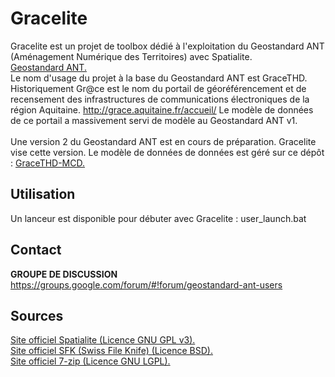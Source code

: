 # Gracelite
Gracelite est un projet de toolbox d&eacute;di&eacute; &agrave; l'exploitation du Geostandard ANT (Am&eacute;nagement Num&eacute;rique des Territoires) avec Spatialite. <br>
<a href="http://www.territoires-ville.cerema.fr/geostandard-amenagement-numerique-a350.html"> Geostandard ANT. </a>
<br>
Le nom d'usage du projet &agrave; la base du Geostandard ANT est GraceTHD. Historiquement Gr@ce est le nom du portail de g&eacute;or&eacute;f&eacute;rencement et de recensement des infrastructures de communications &eacute;lectroniques de la r&eacute;gion Aquitaine. <a href="http://grace.aquitaine.fr/accueil/"> http://grace.aquitaine.fr/accueil/ </a> Le mod&egrave;le de donn&eacute;es de ce portail a massivement servi de mod&egrave;le au Geostandard ANT v1. <br>
<br>
Une version 2 du Geostandard ANT est en cours de pr&eacute;paration. Gracelite vise cette version.
Le modèle de données de données est géré sur ce dépôt : 
<a href="http://gracethd-community.github.io/GraceTHD-MCD/"> GraceTHD-MCD. </a>
<br>
<h2>Utilisation</h2>
Un lanceur est disponible pour débuter avec Gracelite : user_launch.bat 
<br>

<h2>Contact</h2>
<b>GROUPE DE DISCUSSION</b><br>
<a href="https://groups.google.com/forum/#!forum/geostandard-ant-users"> https://groups.google.com/forum/#!forum/geostandard-ant-users</a>
<br>
<h2>Sources</h2>
<a href="http://www.gaia-gis.it/gaia-sins/"> Site officiel Spatialite (Licence GNU GPL v3). </a><br>
<a href="http://stahlworks.com/dev/swiss-file-knife.html"> Site officiel SFK (Swiss File Knife) (Licence BSD). </a><br>
<a href="http://www.7-zip.org/"> Site officiel 7-zip (Licence GNU LGPL). </a><br>
